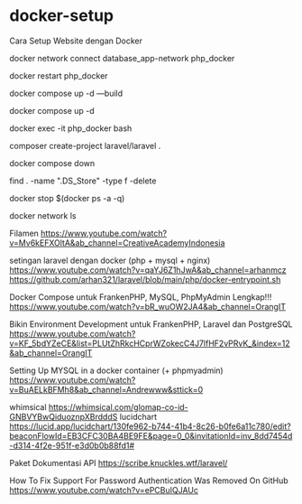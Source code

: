 # docker-setup
Cara Setup Website dengan Docker

docker network connect database_app-network php_docker

docker restart php_docker

docker compose up -d —build

docker compose up -d

docker exec -it php_docker bash

composer create-project laravel/laravel .

docker compose down

find . -name ".DS_Store" -type f -delete

docker stop $(docker ps -a -q)

docker network ls


Filamen
https://www.youtube.com/watch?v=Mv6kEFXOltA&ab_channel=CreativeAcademyIndonesia

setingan laravel dengan docker (php + mysql + nginx)
https://www.youtube.com/watch?v=qaYJ6Z1hJwA&ab_channel=arhanmcz
https://github.com/arhan321/laravel/blob/main/php/docker-entrypoint.sh


Docker Compose untuk FrankenPHP, MySQL, PhpMyAdmin Lengkap!!!
https://www.youtube.com/watch?v=bR_wuOW2JA4&ab_channel=OrangIT

Bikin Environment Development untuk FrankenPHP, Laravel dan PostgreSQL
https://www.youtube.com/watch?v=KF_5bdYZeCE&list=PLUtZhRkcHCprWZokecC4J7lfHF2vPRvK_&index=12&ab_channel=OrangIT

Setting Up MYSQL in a docker container (+ phpmyadmin)
https://www.youtube.com/watch?v=BuAELkBFMh8&ab_channel=Andrewww&sttick=0

whimsical
https://whimsical.com/glomap-co-id-GNBVYBwQiduoznpXBrdddS
lucidchart
https://lucid.app/lucidchart/130fe962-b744-41b4-8c26-b0fe6a11c780/edit?beaconFlowId=EB3CFC30BA4BE9FE&page=0_0&invitationId=inv_8dd7454d-d314-4f2e-951f-e3d0b0b88fd1#

Paket Dokumentasi API
https://scribe.knuckles.wtf/laravel/

How To Fix Support For Password Authentication Was Removed On GitHub
https://www.youtube.com/watch?v=ePCBuIQJAUc